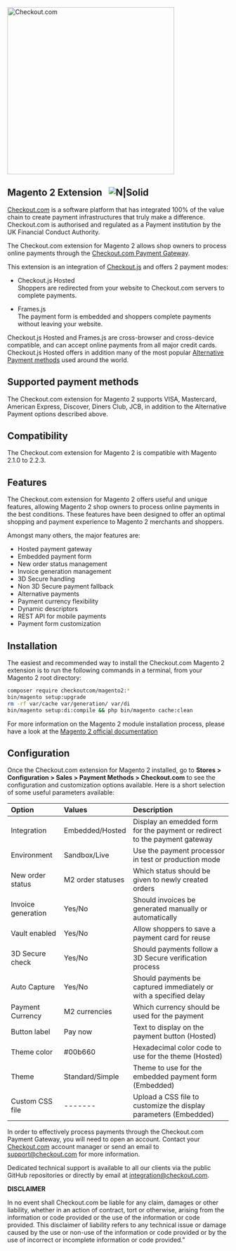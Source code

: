 <img src="https://cdn.checkout.com/img/checkout-logo-online-payments.jpg" alt="Checkout.com" width="380"/>

## Magento 2 Extension &nbsp; ![N|Solid](https://circleci.com/gh/checkout/checkout-magento2-plugin.svg?style=shield&circle-token=c246af998b0859be11b269afd0b0162303f1ac5f)

[Checkout.com](https://www.checkout.com "Checkout.com") is a software platform that has integrated 100% of the value chain to create payment infrastructures that truly make a difference. Checkout.com is authorised and regulated as a Payment institution by the UK Financial Conduct Authority.

The Checkout.com extension for Magento 2 allows shop owners to process online payments through the [Checkout.com Payment Gateway](https://docs.checkout.com/getting-started/introduction "Checkout.com Payment Gateway").

This extension is an integration of [Checkout.js](https://docs.checkout.com "Checkout.js") and offers 2 payment modes:

* Checkout.js Hosted<br>
Shoppers are redirected from your website to Checkout.com servers to complete payments.

* Frames.js<br>
The payment form is embedded and shoppers complete payments without leaving your website.

Checkout.js Hosted and Frames.js are cross-browser and cross-device compatible, and can accept online payments from all major credit cards. Checkout.js Hosted offers in addition many of the most popular [Alternative Payment methods](https://docs.checkout.com/reference/checkout-js-reference/alternative-payments "Alternative Payment methods") used around the world.

## Supported payment methods
The Checkout.com extension for Magento 2 supports VISA, Mastercard, American Express, Discover, Diners Club, JCB, in addition to the Alternative Payment options described above.

## Compatibility
The Checkout.com extension for Magento 2 is compatible with Magento 2.1.0 to 2.2.3.

## Features
The Checkout.com extension for Magento 2 offers useful and unique features, allowing Magento 2 shop owners to process online payments in the best conditions. These features have been designed to offer an optimal shopping and payment experience to Magento 2 merchants and shoppers.

Amongst many others, the major features are: 

* Hosted payment gateway
* Embedded payment form
* New order status management
* Invoice generation management
* 3D Secure handling
* Non 3D Secure payment fallback
* Alternative payments
* Payment currency flexibility
* Dynamic descriptors
* REST API for mobile payments
* Payment form customization

## Installation
The easiest and recommended way to install the Checkout.com Magento 2 extension is to run the following commands in a terminal, from your Magento 2 root directory:

```bash
composer require checkoutcom/magento2:*
bin/magento setup:upgrade
rm -rf var/cache var/generation/ var/di
bin/magento setup:di:compile && php bin/magento cache:clean
```
For more information on the Magento 2 module installation process, please have a look at the [Magento 2 official documentation](http://devdocs.magento.com/guides/v2.0/install-gde/install/cli/install-cli-subcommands-enable.html "Magento 2 official documentation")

## Configuration
Once the Checkout.com extension for Magento 2 installed, go to **Stores > Configuration > Sales > Payment Methods > Checkout.com** to see the configuration and customization options available. Here is a short selection of some useful parameters available:

| Option               | Values               | Description  |
| :------------------- | :------------------- | :-------------|
| Integration   | Embedded/Hosted | Display an emedded form for the payment or redirect to the payment gateway |
| Environment   | Sandbox/Live    | Use the payment processor in test or production mode |
| New order status | M2 order statuses | Which status should be given to newly created orders | 
| Invoice generation | Yes/No  | Should invoices be generated manually or automatically | 
| Vault enabled | Yes/No  | Allow shoppers to save a payment card for reuse | 
| 3D Secure check | Yes/No  | Should payments follow a 3D Secure verification process | 
| Auto Capture | Yes/No  | Should payments be captured immediately or with a specified delay |
| Payment Currency | M2 currencies | Which currency should be used for the payment |
| Button label | Pay now | Text to display on the payment button (Hosted)|
| Theme color | #00b660 | Hexadecimal color code to use for the theme (Hosted) |
| Theme | Standard/Simple | Theme to use for the embedded payment form (Embedded)|
| Custom CSS file | ------- | Upload a CSS file to customize the display parameters (Embedded)|

In order to effectively process payments through the Checkout.com Payment Gateway, you will need to open an account.
Contact your [Checkout.com](https://www.checkout.com "Checkout.com") account manager or send an email to support@checkout.com for more information.

Dedicated technical support is available to all our clients via the public GitHub repositories or directly by email at integration@checkout.com.

**DISCLAIMER**

In no event shall Checkout.com be liable for any claim, damages or other liability, whether in an action of contract, tort or otherwise, arising from the information or code provided or the use of the information or code provided. This disclaimer of liability refers to any technical issue or damage caused by the use or non-use of the information or code provided or by the use of incorrect or incomplete information or code provided.”
